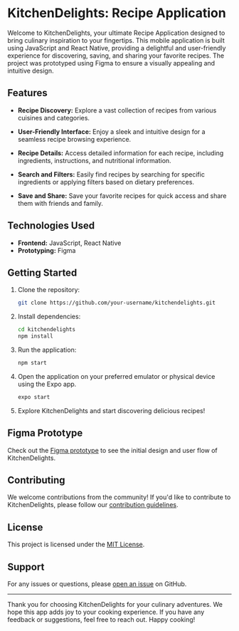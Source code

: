 # KitchenDelights: Recipe Application

Welcome to KitchenDelights, your ultimate Recipe Application designed to bring culinary inspiration to your fingertips. This mobile application is built using JavaScript and React Native, providing a delightful and user-friendly experience for discovering, saving, and sharing your favorite recipes. The project was prototyped using Figma to ensure a visually appealing and intuitive design.

## Features

- **Recipe Discovery:** Explore a vast collection of recipes from various cuisines and categories.

- **User-Friendly Interface:** Enjoy a sleek and intuitive design for a seamless recipe browsing experience.

- **Recipe Details:** Access detailed information for each recipe, including ingredients, instructions, and nutritional information.

- **Search and Filters:** Easily find recipes by searching for specific ingredients or applying filters based on dietary preferences.

- **Save and Share:** Save your favorite recipes for quick access and share them with friends and family.

## Technologies Used

- **Frontend:** JavaScript, React Native
- **Prototyping:** Figma

## Getting Started

1. Clone the repository:

   ```bash
   git clone https://github.com/your-username/kitchendelights.git
   ```

2. Install dependencies:

   ```bash
   cd kitchendelights
   npm install
   ```

3. Run the application:

   ```bash
   npm start
   ```

4. Open the application on your preferred emulator or physical device using the Expo app.

   ```bash
   expo start
   ```

5. Explore KitchenDelights and start discovering delicious recipes!

## Figma Prototype

Check out the [Figma prototype](https://www.figma.com/proto/example-figma-link) to see the initial design and user flow of KitchenDelights.

## Contributing

We welcome contributions from the community! If you'd like to contribute to KitchenDelights, please follow our [contribution guidelines](CONTRIBUTING.md).

## License

This project is licensed under the [MIT License](LICENSE.md).

## Support

For any issues or questions, please [open an issue](https://github.com/your-username/kitchendelights/issues) on GitHub.

---

Thank you for choosing KitchenDelights for your culinary adventures. We hope this app adds joy to your cooking experience. If you have any feedback or suggestions, feel free to reach out. Happy cooking!
